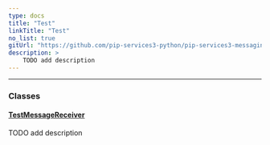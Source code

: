 ```yaml
---
type: docs
title: "Test"
linkTitle: "Test"
no_list: true
gitUrl: "https://github.com/pip-services3-python/pip-services3-messaging-python"
description: >
    TODO add description
---
```

---
<div class="module-body"> 

### Classes

#### [TestMessageReceiver](test_message_receiver)
TODO add description


</div>

